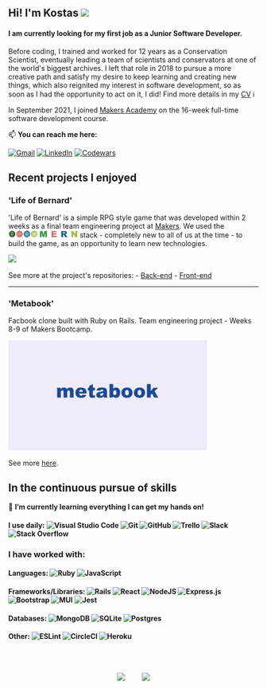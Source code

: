 ## Hi! I'm Kostas <img src="https://media.giphy.com/media/hvRJCLFzcasrR4ia7z/giphy.gif" width="25px">

#### I am currently looking for my first job as a Junior Software Developer.

Before coding, I trained and worked for 12 years as a Conservation Scientist, eventually leading a team of scientists and conservators at one of the world's biggest archives. I left that role in 2018 to pursue a more creative path and satisfy my desire to keep learning and creating new things, which also reignited my interest in software development, so as soon as I had the opportunity to act on it, I did! Find more details in my [CV](https://github.com/Kntanos/CV/blob/main/README.md) ℹ️

In September 2021, I joined [Makers Academy](https://makers.tech) on the 16-week full-time software development course.</p>

📫 **You can reach me here:**

[![Gmail](https://img.shields.io/badge/Email-D14836?style=for-the-badge&logo=gmail&logoColor=white)](mailto:kostas@ntanos.co.uk)
[![LinkedIn](https://img.shields.io/badge/linkedin-%230077B5.svg?style=for-the-badge&logo=linkedin&logoColor=white)](https://www.linkedin.com/in/kntanos/)
[![Codewars](https://img.shields.io/badge/Codewars-B1361E?style=for-the-badge&logo=codewars&logoColor=grey)](https://www.codewars.com/users/Kostas%20N)

## Recent projects I enjoyed
### 'Life of Bernard' 
'Life of Bernard' is a simple RPG style game that was developed within 2 weeks as a final team engineering project at [Makers](https://makers.tech). We used the <img src="mern_logo.png" width="140px"/> stack - completely new to all of us at the time - to build the game, as an opportunity to learn new technologies.

<img src="LoB.gif" width="400px">

See more at the project's repositories: - [Back-end](https://github.com/Kntanos/EP3-Gaming-BE) - [Front-end](https://github.com/Kntanos/EP3-Gaming-FE)

------
### 'Metabook'
Facbook clone built with Ruby on Rails. Team engineering project - Weeks 8-9 of Makers Bootcamp.  

<img src="metabook.gif" width="400px">

See more [here](https://github.com/Kntanos/metabook-rails).

## In the continuous pursue of skills

🌱 **I’m currently learning everything I can get my hands on!**
#### I use daily: ![Visual Studio Code](https://img.shields.io/badge/Visual%20Studio%20Code-0078d7.svg?style=flat&logo=visual-studio-code&logoColor=white) ![Git](https://img.shields.io/badge/git-%23F05033.svg?style=flat&logo=git&logoColor=white) ![GitHub](https://img.shields.io/badge/github-%23121011.svg?style=flat&logo=github&logoColor=white) ![Trello](https://img.shields.io/badge/Trello-%23026AA7.svg?style=flat&logo=Trello&logoColor=white) ![Slack](https://img.shields.io/badge/Slack-4A154B?style=flat&logo=slack&logoColor=white) ![Stack Overflow](https://img.shields.io/badge/-Stackoverflow-FE7A16?style=flat&logo=stack-overflow&logoColor=white)

### I have worked with:
#### Languages: ![Ruby](https://img.shields.io/badge/ruby-%23CC342D.svg?style=flat&logo=ruby&logoColor=white) ![JavaScript](https://img.shields.io/badge/javascript-%23323330.svg?style=flat&logo=javascript&logoColor=%23F7DF1E) 

#### Frameworks/Libraries: ![Rails](https://img.shields.io/badge/rails-%23CC0000.svg?style=flat&logo=ruby-on-rails&logoColor=white) ![React](https://img.shields.io/badge/react-%2320232a.svg?style=flat&logo=react&logoColor=%2361DAFB) ![NodeJS](https://img.shields.io/badge/node.js-6DA55F?style=flat&logo=node.js&logoColor=white) ![Express.js](https://img.shields.io/badge/express.js-%23404d59.svg?style=flat&logo=express&logoColor=%2361DAFB) ![Bootstrap](https://img.shields.io/badge/bootstrap-%23563D7C.svg?style=flat&logo=bootstrap&logoColor=white) ![MUI](https://img.shields.io/badge/MUI-%230081CB.svg?style=flat&logo=material-ui&logoColor=white) ![Jest](https://img.shields.io/badge/-jest-%23C21325?style=flat&logo=jest&logoColor=white) 

#### Databases: ![MongoDB](https://img.shields.io/badge/MongoDB-black?style=flat&logo=mongodb) ![SQLite](https://img.shields.io/badge/sqlite-%2307405e.svg?style=flat&logo=sqlite&logoColor=white) ![Postgres](https://img.shields.io/badge/postgres-%23316192.svg?style=flat&logo=postgresql&logoColor=white)
 
#### Other: ![ESLint](https://img.shields.io/badge/ESLint-4B3263?style=flat&logo=eslint&logoColor=white) ![CircleCI](https://img.shields.io/badge/CIRCLECI-%23161616.svg?style=flat&logo=circleci&logoColor=white) ![Heroku](https://img.shields.io/badge/heroku-%23430098.svg?style=flat&logo=heroku&logoColor=white)

</br>
<p align="center">
  <img height="160px" style="padding: 15px;" src="https://github-readme-stats.vercel.app/api?username=kntanos&show_icons=true&theme=dark" />  
  <img height="160px" style="padding: 15px;" src="https://github-readme-stats.vercel.app/api/top-langs/?username=kntanos&layout=compact&theme=dark"/>
</p>
